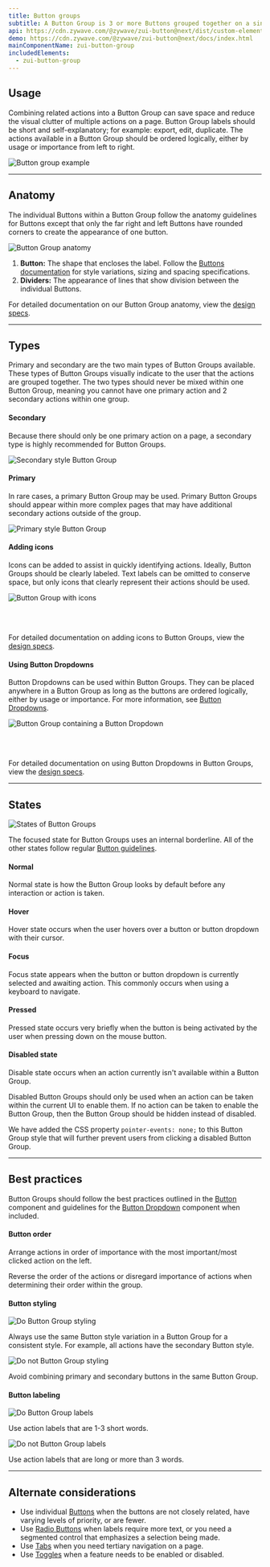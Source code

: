 ```yaml
---
title: Button groups
subtitle: A Button Group is 3 or more Buttons grouped together on a single line.
api: https://cdn.zywave.com/@zywave/zui-button@next/dist/custom-elements.json
demo: https://cdn.zywave.com/@zywave/zui-button@next/docs/index.html
mainComponentName: zui-button-group
includedElements:
  - zui-button-group
---
```

## Usage

Combining related actions into a Button Group can save space and reduce the visual clutter of multiple actions on a page. Button Group labels should be short and self-explanatory; for example: export, edit, duplicate. The actions available in a Button Group should be ordered logically, either by usage or importance from left to right.

![Button group example](/images/button-group_usage.svg)

- - -

## Anatomy

The individual Buttons within a Button Group follow the anatomy guidelines for Buttons except that only the far right and left Buttons have rounded corners to create the appearance of one button. 

![Button Group anatomy](/images/button-group_anatomy.svg)

1. **Button:** The shape that encloses the label. Follow the [Buttons documentation](/design-system/components/buttons) for style variations, sizing and spacing specifications.
2. **Dividers:** The appearance of lines that show division between the individual Buttons. 

For detailed documentation on our Button Group anatomy, view the [design specs](https://xd.adobe.com/view/42fe9ab5-9034-4b68-b1a5-ce3827ec5560-17ad/).  

- - -

## Types

Primary and secondary are the two main types of Button Groups available. These types of Button Groups visually indicate to the user that the actions are grouped together. The two types should never be mixed within one Button Group, meaning you cannot have one primary action and 2 secondary actions within one group.\
<docs-spacer size="small"></docs-spacer>

#### Secondary

Because there should only be one primary action on a page, a secondary type is highly recommended for Button Groups.  

![Secondary style Button Group](/images/button-group_secondary.svg)

<docs-spacer size="small"></docs-spacer>

#### Primary

In rare cases, a primary Button Group may be used. Primary Button Groups should appear within more complex pages that may have additional secondary actions outside of the group.  

![Primary style Button Group](/images/button-group_primary.svg)

<docs-spacer size="small"></docs-spacer>

#### Adding icons

Icons can be added to assist in quickly identifying actions. Ideally, Button Groups should be clearly labeled.
Text labels can be omitted to conserve space, but only icons that clearly represent their actions should be used.

![Button Group with icons](/images/button-group_icons.svg)

</br>
</br>

For detailed documentation on adding icons to Button Groups, view the [design specs](https://xd.adobe.com/view/42fe9ab5-9034-4b68-b1a5-ce3827ec5560-17ad/).

<docs-spacer size="small"></docs-spacer>

#### Using Button Dropdowns

Button Dropdowns can be used within Button Groups. They can be placed anywhere in a Button Group as long as the buttons are ordered logically, either by usage or importance. For more information, see [Button Dropdowns](/design-system/components/button-dropdowns).

![Button Group containing a Button Dropdown](/images/button-group_dropdown.svg)

</br>
</br>

For detailed documentation on using Button Dropdowns in Button Groups, view the [design specs](https://xd.adobe.com/view/42fe9ab5-9034-4b68-b1a5-ce3827ec5560-17ad/).  

- - -

## States

![States of Button Groups](/images/button-group_states.svg)

The focused state for Button Groups uses an internal borderline. All of the other states follow regular [Button guidelines](/design-system/components/buttons). 

<docs-spacer size="small"></docs-spacer>

#### Normal

Normal state is how the Button Group looks by default before any interaction or action is taken.

<docs-spacer size="small"></docs-spacer>

#### Hover

Hover state occurs when the user hovers over a button or button dropdown with their cursor.   

<docs-spacer size="small"></docs-spacer>

#### Focus

Focus state appears when the button or button dropdown is currently selected and awaiting action. This commonly occurs when using a keyboard to navigate.  

<docs-spacer size="small"></docs-spacer>  

#### Pressed

Pressed state occurs very briefly when the button is being activated by the user when pressing down on the mouse button.  

<docs-spacer size="small"></docs-spacer>  

#### Disabled state

Disable state occurs when an action currently isn't available within a Button Group.

Disabled Button Groups should only be used when an action can be taken within the current UI to enable them. If no action can be taken to enable the Button Group, then the Button Group should be hidden instead of disabled.  

We have added the CSS property <code>pointer-events: none;</code> to this Button Group style that will further prevent users from clicking a disabled Button Group.

- - -

## Best practices

Button Groups should follow the best practices outlined in the [Button](/design-system/components/buttons) component and guidelines for the [Button Dropdown](/design-system/components/button-dropdowns) component when included.

<docs-spacer size="small"></docs-spacer>  

#### Button order

<docs-grid columns="2">
  <div>
     <docs-do> 
     Arrange actions in order of importance with the most important/most clicked action on the left.
     </docs-do>

  </div>
  <div>
    <docs-do-not> 

Reverse the order of the actions or disregard importance of actions when determining their order within the group.  

</docs-do-not>

  </div>
  
</docs-grid>

<docs-spacer size="small"></docs-spacer>  

#### Button styling

<docs-grid columns="2">
  <div>

![Do Button Group styling](/images/button-group_styling-do.svg)

 <docs-do>  
Always use the same Button style variation in a Button Group for a consistent style. For example, all actions have the secondary Button style.

</docs-do>

  </div>
  <div>

![Do not Button Group styling](/images/button-group_styling-do-not.svg)

   <docs-do-not>

Avoid combining primary and secondary buttons in the same Button Group.

   </docs-do-not>

  </div>
  
</docs-grid>

<docs-spacer size="small"></docs-spacer>  

#### Button labeling

<docs-grid columns="2">
  <div>

![Do Button Group labels](/images/button-group_labeling-do-–-1.svg)

 <docs-do>  

Use action labels that are 1-3 short words.

</docs-do>

  </div>
  <div>

![Do not Button Group labels](/images/button-group_labeling-do-not-–-1.svg)

   <docs-do-not>

Use action labels that are long or more than 3 words.

   </docs-do-not>

  </div>
  
</docs-grid>

- - -

## Alternate considerations

* Use individual [Buttons](/design-system/components/buttons) when the buttons are not closely related, have varying levels of priority, or are fewer.
* Use  [Radio Buttons](/design-system/components/radio-buttons) when labels require more text, or you need a segmented control that emphasizes a selection being made.
* Use [Tabs](/design-system/components/tabs) when you need tertiary navigation on a page.
* Use [Toggles](/design-system/components/toggles) when a feature needs to be enabled or disabled.